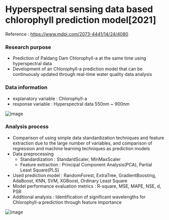 # Hyperspectral sensing data based chlorophyll prediction model[2021]
Reference : https://www.mdpi.com/2073-4441/14/24/4080

### Research purpose
- Prediction of Paldang Dam Chlorophyll-a at the same time using hyperspectral data
- Development of an Chlorophyll-a prediction model that can be continuously updated through real-time water quality data analysis

### Data information
- explanatory variable : Chlorophyll-a
- response variable : Hyperspectral data 550nm ~ 900nm

![image](https://www.notion.so/image/https%3A%2F%2Fs3-us-west-2.amazonaws.com%2Fsecure.notion-static.com%2F234ff89f-fcdf-4385-b1d8-e56757189364%2FUntitled.png?id=799b5c0b-80ed-4f8c-a7ef-fdd8ddaec4fe&table=block&spaceId=6cc23a96-8110-4f80-9a0b-4eb515095500&width=2000&userId=e639e6c1-7dd8-4d51-97de-be9ead475dc3&cache=v2
)

### Analysis process
- Comparison of using simple data standardization techniques and feature extraction due to the large number of variables, and comparison of regression and machine learning techniques as prediction models
- Data preprocessing
  - Standardization : StandardScaler, MinMaxScaler
  - Feature extraction : Principal Component Analysis(PCA), Partial Least Square(PLS)
- Used prediction model : RandomForest, ExtraTree, GradientBoosting, AdaBoost, KNN, SVM, XGBoost, Ordinary Least Square
- Model performance evaluation metrics : R-square, MSE, MAPE, NSE, d, PSR
- Additional analysis : Identification of significant wavelengths for Chlorophyll-a prediction through feature importance

![image](https://www.notion.so/image/https%3A%2F%2Fs3-us-west-2.amazonaws.com%2Fsecure.notion-static.com%2F99d79070-4a0f-40d5-99c4-1e0224a99968%2FUntitled.png?id=d47391b7-7c72-414c-a5f9-8b249902d377&table=block&spaceId=6cc23a96-8110-4f80-9a0b-4eb515095500&width=2000&userId=e639e6c1-7dd8-4d51-97de-be9ead475dc3&cache=v2)

